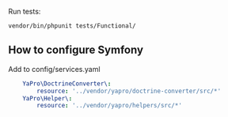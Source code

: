 Run tests:
```shell
vendor/bin/phpunit tests/Functional/
```
## How to configure Symfony

Add to config/services.yaml
```yaml
    YaPro\DoctrineConverter\:
        resource: '../vendor/yapro/doctrine-converter/src/*'
    YaPro\Helper\:
        resource: '../vendor/yapro/helpers/src/*'
```

